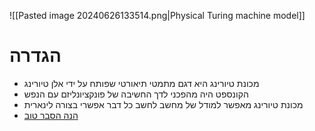 ![[Pasted image 20240626133514.png|Physical Turing machine model]]

# הגדרה

- מכונת טיורינג היא דגם מתמטי תיאורטי שפותח על ידי אלן טיורינג
- הקונספט היה מהפכני לדך החשיבה של פונקציונליזם עם הנפש
- מכונת טיורינג מאפשר למודל של מחשב לחשב כל דבר אפשרי בצורה לינארית
- [הנה הסבר טוב](https://www.youtube.com/watch?v=dNRDvLACg5Q)
